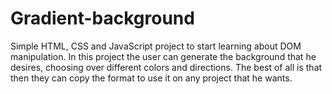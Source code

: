 # Gradient-background

Simple HTML, CSS and JavaScript project to start learning about DOM manipulation. In this project the user can generate the background that he desires, choosing over different colors and directions. The best of all is that then they can copy the format to use it on any project that he wants.
